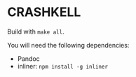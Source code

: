 # CRASHKELL

Build with `make all`.

You will need the following dependencies:

* Pandoc
* inliner: `npm install -g inliner`
